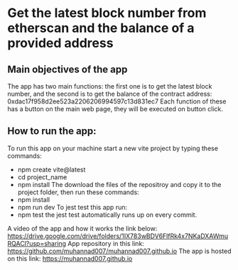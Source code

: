 # Get the latest block number from etherscan and the balance of a provided address

## Main objectives of the app
The app has two main functions:
the first one is to get the latest block number, and the second is to get the balance of the contract address:
0xdac17f958d2ee523a2206206994597c13d831ec7
Each function of these has a button on the main web page, they will be executed on button click.

## How to run the app:
To run this app on your machine start a new vite project by typing these commands:
- npm create vite@latest
- cd project_name
- npm install
The download the files of the repositroy and copy it to the project folder, then run these commands:
- npm install
- npm run dev
To jest test this app run:
- npm test
the jest test automatically runs up on every commit.

A video of the app and how it works the link below:
https://drive.google.com/drive/folders/1IX783wBDV6FlfRk4x7NKaDXAWmuRQACl?usp=sharing
App repository in this link:
https://github.com/muhannad007/muhannad007.github.io
The app is hosted on this link:
https://muhannad007.github.io
